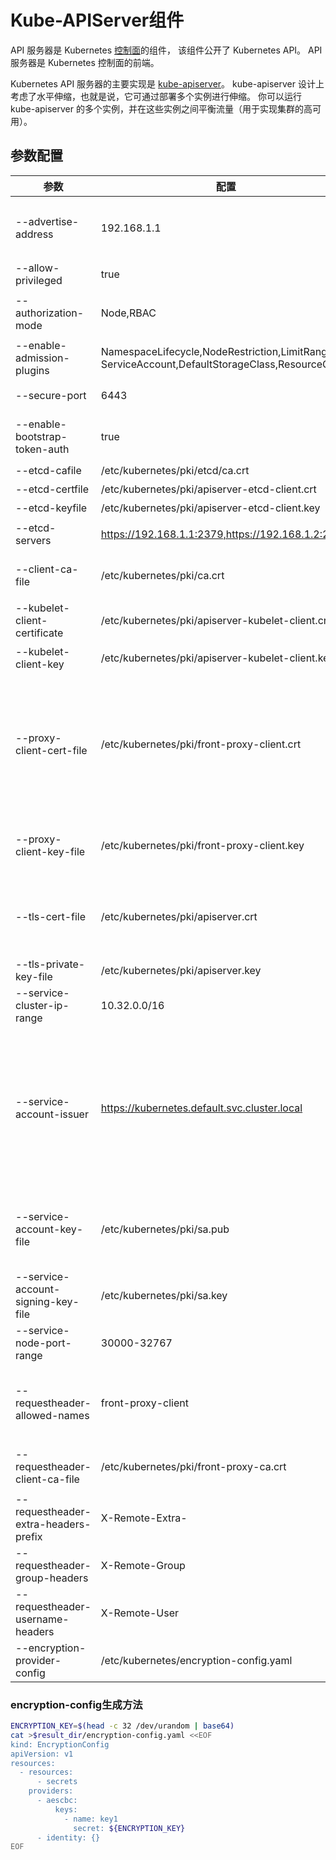 # Kube-APIServer组件

API 服务器是 Kubernetes [控制面](https://kubernetes.io/zh/docs/reference/glossary/?all=true#term-control-plane)的组件， 该组件公开了 Kubernetes API。 API 服务器是 Kubernetes 控制面的前端。

Kubernetes API 服务器的主要实现是 [kube-apiserver](https://kubernetes.io/zh/docs/reference/command-line-tools-reference/kube-apiserver/)。 kube-apiserver 设计上考虑了水平伸缩，也就是说，它可通过部署多个实例进行伸缩。 你可以运行 kube-apiserver 的多个实例，并在这些实例之间平衡流量（用于实现集群的高可用）。

## 参数配置

| 参数                                 | 配置                                                         | 说明                                                         |
| ------------------------------------ | ------------------------------------------------------------ | ------------------------------------------------------------ |
| --advertise-address                  | 192.168.1.1                                                  | 向集群成员通知 apiserver 消息的 IP 地址。 这个地址必须能够被集群中其他成员访问。 如果 IP 地址为空，将会使用 --bind-address， 如果未指定 --bind-address，将会使用主机的默认接口地址。 |
| --allow-privileged                   | true                                                         | 如果为 true, 将允许特权容器。[默认值=false]                  |
| --authorization-mode                 | Node,RBAC                                                    | 在安全端口上进行鉴权的插件的顺序列表，默认值：[AlwaysAllow]。 逗号分隔的列表：AlwaysAllow,AlwaysDeny,ABAC,Webhook,RBAC,Node。 |
| --enable-admission-plugins           | NamespaceLifecycle,NodeRestriction,LimitRanger, ServiceAccount,DefaultStorageClass,ResourceQuota | 除了默认启用的插件之外要启用的插件<br/>该标志中插件的顺序无关紧要。支持的插件列表见官方文档 |
| --secure-port                        | 6443                                                         | 默认值：6443，带身份验证和鉴权机制的 HTTPS 服务端口。 不能用 0 关闭。 |
| --enable-bootstrap-token-auth        | true                                                         | 启用以允许将 "kube-system" 名字空间中类型为 "bootstrap.kubernetes.io/token" 的 Secret 用于 TLS 引导身份验证。 |
| --etcd-cafile                        | /etc/kubernetes/pki/etcd/ca.crt                              | 用于保护 etcd 通信的 SSL 证书颁发机构文件。                  |
| --etcd-certfile                      | /etc/kubernetes/pki/apiserver-etcd-client.crt                | 用于保护 etcd 通信的 SSL 证书文件。                          |
| --etcd-keyfile                       | /etc/kubernetes/pki/apiserver-etcd-client.key                | 用于保护 etcd 通信的 SSL 密钥文件。                          |
| --etcd-servers                       | https://192.168.1.1:2379,https://192.168.1.2:2379            | 要连接的 etcd 服务器列表（scheme://ip:port），以逗号分隔。   |
| --client-ca-file                     | /etc/kubernetes/pki/ca.crt                                   | 如果已设置，则使用与客户端证书的 CommonName 对应的标识对任何出示由 client-ca 文件中的授权机构之一签名的客户端证书的请求进行身份验证。 |
| --kubelet-client-certificate         | /etc/kubernetes/pki/apiserver-kubelet-client.crt             | 用于api-server发给kubelet通信的TLS 的客户端证书文件的路径。  |
| --kubelet-client-key                 | /etc/kubernetes/pki/apiserver-kubelet-client.key             | 用于api-server发给kubelet通信的TLS 客户端密钥文件的路径。    |
| --proxy-client-cert-file             | /etc/kubernetes/pki/front-proxy-client.crt                   | 当必须调用外部程序以处理请求时，用于证明聚合器或者 kube-apiserver 的身份的客户端证书。 包括代理转发到用户 api-server 的请求和调用 Webhook 准入控制插件的请求。 Kubernetes 期望此证书包含来自于 --requestheader-client-ca-file 标志中所给 CA 的签名。 该 CA 在 kube-system 命名空间的 "extension-apiserver-authentication" ConfigMap 中公开。 从 kube-aggregator 收到调用的组件应该使用该 CA 进行各自的双向 TLS 验证。 |
| --proxy-client-key-file              | /etc/kubernetes/pki/front-proxy-client.key                   | 当必须调用外部程序来处理请求时，用来证明聚合器或者 kube-apiserver 的身份的客户端私钥。 这包括代理转发给用户 api-server 的请求和调用 Webhook 准入控制插件的请求。 |
| --tls-cert-file                      | /etc/kubernetes/pki/apiserver.crt                            | 包含用于 HTTPS 的默认 x509 证书的文件。（CA 证书（如果有）在服务器证书之后并置）。 如果启用了 HTTPS 服务，并且未提供 --tls-cert-file 和 --tls-private-key-file， 为公共地址生成一个自签名证书和密钥，并将其保存到 --cert-dir 指定的目录中。 |
| --tls-private-key-file               | /etc/kubernetes/pki/apiserver.key                            | 包含匹配 --tls-cert-file 的 x509 证书私钥的文件。            |
| --service-cluster-ip-range           | 10.32.0.0/16                                                 | CIDR 表示的 IP 范围用来为服务分配集群 IP。 此地址不得与指定给节点或 Pod 的任何 IP 范围重叠。 |
| --service-account-issuer             | https://kubernetes.default.svc.cluster.local                 | 服务帐号令牌颁发者的标识符。 颁发者将在已办法令牌的 "iss" 声明中检查此标识符。 此值为字符串或 URI。 如果根据 OpenID Discovery 1.0 规范检查此选项不是有效的 URI，则即使特性门控设置为 true， ServiceAccountIssuerDiscovery 功能也将保持禁用状态。 强烈建议该值符合 OpenID 规范：https://openid.net/specs/openid-connect-discovery-1_0.html。 实践中，这意味着 service-account-issuer 取值必须是 HTTPS URL。 还强烈建议此 URL 能够在 {service-account-issuer}/.well-known/openid-configuration 处提供 OpenID 发现文档。 |
| --service-account-key-file           | /etc/kubernetes/pki/sa.pub                                   | 包含 PEM 编码的 x509 RSA 或 ECDSA 私钥或公钥的文件，用于验证 ServiceAccount 令牌。 指定的文件可以包含多个键，并且可以使用不同的文件多次指定标志。 如果未指定，则使用 --tls-private-key-file。 提供 --service-account-signing-key 时必须指定。 |
| --service-account-signing-key-file   | /etc/kubernetes/pki/sa.key                                   | 包含服务帐户令牌颁发者当前私钥的文件的路径。 颁发者将使用此私钥签署所颁发的 ID 令牌。 |
| --service-node-port-range            | 30000-32767                                                  | 保留给具有 NodePort 可见性的服务的端口范围。 例如："30000-32767"。范围的两端都包括在内。 |
| --requestheader-allowed-names        | front-proxy-client                                           | 此值为客户端证书通用名称（Common Name）的列表；表中所列的表项可以用来提供用户名， 方式是使用 --requestheader-username-headers 所指定的头部。 如果为空，能够通过 --requestheader-client-ca-file 中机构认证的客户端证书都是被允许的。 |
| --requestheader-client-ca-file       | /etc/kubernetes/pki/front-proxy-ca.crt                       | 在信任请求头中以 `--requestheader-username-headers` 指示的用户名之前， 用于验证接入请求中客户端证书的根证书包。 警告：一般不要假定传入请求已被授权。 |
| --requestheader-extra-headers-prefix | X-Remote-Extra-                                              | 用于查验请求头部的前缀列表。建议使用 X-Remote-Extra-。       |
| --requestheader-group-headers        | X-Remote-Group                                               | 用于查验用户组的请求头部列表。建议使用 X-Remote-Group。      |
| --requestheader-username-headers     | X-Remote-User                                                | 用于查验用户名的请求头头列表。建议使用 X-Remote-User。       |
| --encryption-provider-config         | /etc/kubernetes/encryption-config.yaml                       | 包含加密提供程序配置信息的文件，用在 etcd 中所存储的 Secret 上。 |

### encryption-config生成方法

```bash
ENCRYPTION_KEY=$(head -c 32 /dev/urandom | base64)
cat >$result_dir/encryption-config.yaml <<EOF
kind: EncryptionConfig
apiVersion: v1
resources:
  - resources:
      - secrets
    providers:
      - aescbc:
          keys:
            - name: key1
              secret: ${ENCRYPTION_KEY}
      - identity: {}
EOF
```

